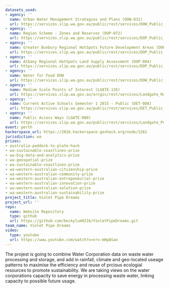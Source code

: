 ```yaml
---
datasets_used:
- agency: ''
  name: Urban Water Management Strategies and Plans (DOW-031)
  url: https://services.slip.wa.gov.au/public/rest/services/DOW_Public_Services/DOW_Public_Services/MapServer/31
- agency: ''
  name: Region Scheme - Zones and Reserves (DOP-072)
  url: https://services.slip.wa.gov.au/public/rest/services/DOP_Public_Services/DOP_Public_Services/MapServer/14
- agency: ''
  name: Greater Bunbury Regional HotSpots Future Development Areas (DOP-083)
  url: https://services.slip.wa.gov.au/public/rest/services/DOP_Public_Services/DOP_Public_Services/MapServer/15
- agency: ''
  name: Albany Regional HotSpots Land Supply Assessment (DOP-084)
  url: https://services.slip.wa.gov.au/public/rest/services/DOP_Public_Services/DOP_Public_Services/MapServer/16
- agency: ''
  name: Water for Food DOW
  url: https://services.slip.wa.gov.au/public/rest/services/DOW_Public_Services/DOW_Public_Services/MapServer/47
- agency: ''
  name: Medium Scale Points of Interest (LGATE-135)
  url: https://services.slip.wa.gov.au/arcgis/rest/services/Landgate_Restricted_Services/Medium_Scale_Topo_Restricted_Services/MapServer/0
- agency: ''
  name: Current Active Schools Semester 1 2015 - Public (DET-008)
  url: https://services.slip.wa.gov.au/public/rest/services/DET_Public_Services/DET_Public_Services/MapServer/2
- agency: ''
  name: Public Access Ways (LGATE-080)
  url: https://services.slip.wa.gov.au/public/rest/services/Landgate_Public_Services/Cadastre_Public_Services/MapServer/4
event: perth
hackerspace_url: https://2016.hackerspace.govhack.org/node/1261
jurisdiction: wa
prizes:
- australia-paddock-to-plate-hack
- wa-sustainable-coastlines-prize
- wa-big-data-and-analytics-prize
- wa-geospatial-prize
- wa-sustainable-coastlines-prize
- wa-western-australian-citizenship-price
- wa-western-australian-community-prize
- wa-western-australian-entrepeneurial-prize
- wa-western-australian-innovation-prize
- wa-western-australian-solution-prize
- wa-western-australian-sustainability-prize
project_title: Violet Pipe Dreams
project_url: ''
repo:
  name: Website Repository
  type: github
  url: https://github.com/beckylum0216/VioletPipeDreams.git
team_name: Violet Pipe Dreams
video:
  type: youtube
  url: https://www.youtube.com/watch?v=nrv-mHpASao
---
```


The projest is going to combine Water Corporation data on waste water processing and storage, and add in rainfall, climate and geo-located useage patterns to maximise the efficiency and reuse of prcious ecologial resources to promote sustainability.
We are taking views on the water corporations capacity to save energy in processing waste water, linking capacity to possible future usage.